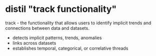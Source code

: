 # distil "track functionality"
track - the functionality that allows users to identify implicit trends and connections between data and datasets.
- detects implicit patterns, trends, anomalies
- links across datasets
- establishes temporal, categorical, or correlative threads

